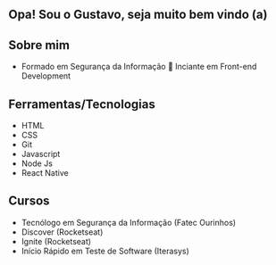 ## Opa! Sou o Gustavo, seja muito bem vindo (a) ##

## **Sobre mim** ## 

   * Formado em Segurança da Informação
   🌱 Inciante em Front-end Development

## **Ferramentas/Tecnologias** ## 

  * HTML
  * CSS
  * Git
  * Javascript
  * Node Js
  * React Native

## **Cursos** ## 

  * Tecnólogo em Segurança da Informação (Fatec Ourinhos)
  * Discover (Rocketseat)
  * Ignite (Rocketseat)
  * Início Rápido em Teste de Software (Iterasys)
